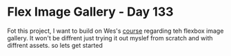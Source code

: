 # Flex Image Gallery - Day 133

Fot this project, I want to build on Wes's [course](https://javascript30.com/) regarding teh flexbox image gallery.
It won't be diffrent just trying it out myslef from scratch and with diffrent assets. so lets get started

